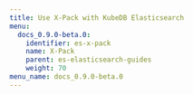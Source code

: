 ```yaml
---
title: Use X-Pack with KubeDB Elasticsearch
menu:
  docs_0.9.0-beta.0:
    identifier: es-x-pack
    name: X-Pack
    parent: es-elasticsearch-guides
    weight: 70
menu_name: docs_0.9.0-beta.0
---
```

